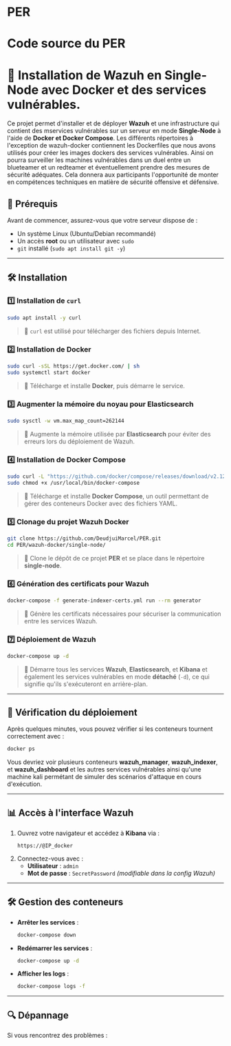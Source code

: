 
# PER
Code source du PER
=======
# 🚀 Installation de Wazuh en Single-Node avec Docker et des services vulnérables.

Ce projet permet d'installer et de déployer **Wazuh** et une infrastructure qui contient des mservices vulnérables sur un serveur en mode **Single-Node** à l'aide de **Docker et Docker Compose**.
Les différents répertoires à l'exception de wazuh-docker contiennent les Dockerfiles que nous avons utilisés pour créer les images dockers des services vulnérables. Ainsi on pourra surveiller les machines vulnérables dans un duel entre un blueteamer et un redteamer et éventuellement prendre des mesures de sécurité adéquates. Cela donnera aux participants l'opportunité de monter en compétences techniques en matière de sécurité offensive et défensive. 

## 📌 Prérequis

Avant de commencer, assurez-vous que votre serveur dispose de :
- Un système Linux (Ubuntu/Debian recommandé)
- Un accès **root** ou un utilisateur avec `sudo`
- `git` installé (`sudo apt install git -y`)

---

## 🛠️ Installation

### 1️⃣ Installation de `curl`
```bash
sudo apt install -y curl
```
> 📌 `curl` est utilisé pour télécharger des fichiers depuis Internet.

### 2️⃣ Installation de Docker
```bash
sudo curl -sSL https://get.docker.com/ | sh
sudo systemctl start docker
```
> 📌 Télécharge et installe **Docker**, puis démarre le service.

### 3️⃣ Augmenter la mémoire du noyau pour Elasticsearch
```bash
sudo sysctl -w vm.max_map_count=262144
```
> 📌 Augmente la mémoire utilisée par **Elasticsearch** pour éviter des erreurs lors du déploiement de Wazuh.

### 4️⃣ Installation de Docker Compose
```bash
sudo curl -L "https://github.com/docker/compose/releases/download/v2.12.2/docker-compose-$(uname -s)-$(uname -m)" -o /usr/local/bin/docker-compose
sudo chmod +x /usr/local/bin/docker-compose
```
> 📌 Télécharge et installe **Docker Compose**, un outil permettant de gérer des conteneurs Docker avec des fichiers YAML.

### 5️⃣ Clonage du projet Wazuh Docker
```bash
git clone https://github.com/DeudjuiMarcel/PER.git
cd PER/wazuh-docker/single-node/
```
> 📌 Clone le dépôt de ce projet **PER** et se place dans le répertoire **single-node**.

### 6️⃣ Génération des certificats pour Wazuh
```bash
docker-compose -f generate-indexer-certs.yml run --rm generator
```
> 📌 Génère les certificats nécessaires pour sécuriser la communication entre les services Wazuh.

### 7️⃣ Déploiement de Wazuh
```bash
docker-compose up -d
```
> 📌 Démarre tous les services **Wazuh**, **Elasticsearch**, et **Kibana** et également les services vulnérables en mode **détaché** (`-d`), ce qui signifie qu'ils s'exécuteront en arrière-plan.


---

## 📢 Vérification du déploiement

Après quelques minutes, vous pouvez vérifier si les conteneurs tournent correctement avec :
```bash
docker ps
```
Vous devriez voir plusieurs conteneurs **wazuh_manager**, **wazuh_indexer**, et **wazuh_dashboard** et les autres services vulnérables ainsi qu'une machine kali permétant de simuler des scénarios d'attaque en cours d'exécution.

---

## 📊 Accès à l'interface Wazuh

1. Ouvrez votre navigateur et accédez à **Kibana** via :
   ```
   https://@IP_docker
   ```
2. Connectez-vous avec :
   - **Utilisateur** : `admin`
   - **Mot de passe** : `SecretPassword` *(modifiable dans la config Wazuh)*

---

## 🛠️ Gestion des conteneurs

- **Arrêter les services** :
  ```bash
  docker-compose down
  ```
- **Redémarrer les services** :
  ```bash
  docker-compose up -d
  ```
- **Afficher les logs** :
  ```bash
  docker-compose logs -f
  ```

---

## 🔍 Dépannage

Si vous rencontrez des problèmes :

